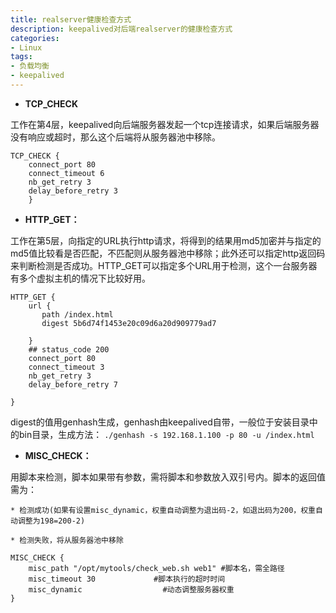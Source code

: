 ```yaml
---
title: realserver健康检查方式
description: keepalived对后端realserver的健康检查方式
categories:
- Linux
tags:
- 负载均衡
- keepalived
---
```

- **TCP_CHECK**

工作在第4层，keepalived向后端服务器发起一个tcp连接请求，如果后端服务器没有响应或超时，那么这个后端将从服务器池中移除。

```
TCP_CHECK {
    connect_port 80
    connect_timeout 6 
    nb_get_retry 3 
    delay_before_retry 3  
    } 
```

- **HTTP_GET：**  

工作在第5层，向指定的URL执行http请求，将得到的结果用md5加密并与指定的md5值比较看是否匹配，不匹配则从服务器池中移除；此外还可以指定http返回码来判断检测是否成功。HTTP_GET可以指定多个URL用于检测，这个一台服务器有多个虚拟主机的情况下比较好用。

```
HTTP_GET {
    url {
       path /index.html
       digest 5b6d74f1453e20c09d6a20d909779ad7 

    }
    ## status_code 200 
    connect_port 80
    connect_timeout 3
    nb_get_retry 3
    delay_before_retry 7

}
```

digest的值用genhash生成，genhash由keepalived自带，一般位于安装目录中的bin目录，生成方法：
`./genhash -s 192.168.1.100 -p 80 -u /index.html`

* **MISC_CHECK：**

用脚本来检测，脚本如果带有参数，需将脚本和参数放入双引号内。脚本的返回值需为：

    * 检测成功(如果有设置misc_dynamic，权重自动调整为退出码-2，如退出码为200，权重自动调整为198=200-2)

    * 检测失败，将从服务器池中移除

```
MISC_CHECK { 
    misc_path "/opt/mytools/check_web.sh web1" #脚本名，需全路径
    misc_timeout 30             #脚本执行的超时时间 
    misc_dynamic                  #动态调整服务器权重 
}
```
